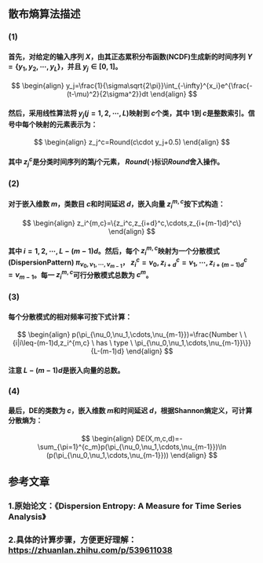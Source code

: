 ## 散布熵算法描述

### (1)

#### 首先，对给定的输入序列 $X$，由其正态累积分布函数(NCDF)生成新的时间序列 $Y =\{y_1, y_2,\cdots,y_L\}$，并且 $y_j\in[0, 1]$。

$$
	      \begin{align}
		      y_j=\frac{1}{\sigma\sqrt{2\pi}}\int_{-\infty}^{x_i}e^{\frac{-(t-\mu)^2}{2\sigma^2}}dt
	      \end{align}
$$

#### 然后，采用线性算法将 $y_j (j = 1, 2,\cdots , L)$映射到 $c$个类，其中 $1$到 $c$是整数索引。信号中每个映射的元素表示为：

$$
	      \begin{align}
		      z_j^c=Round(c\cdot y_j+0.5)
	      \end{align}
$$

#### 其中 $z_j^c$是分类时间序列的第$j$个元素， $Round(\cdot)$标识$Round$舍入操作。

### (2)

#### 对于嵌入维数 $m$，类数目 $c$和时间延迟 $d$，嵌入向量 $z_i^{m,c}$按下式构造：

$$
\begin{align}
		      z_i^{m,c}=\{z_i^c,z_{i+d}^c,\cdots,z_{i+(m-1)d}^c\}
	      \end{align}
$$

#### 其中 $i=1,2,\cdots,L-(m-1)d$。然后，每个 $z_i^{m,c}$映射为一个分散模式(DispersionPattern) $\pi_{\nu_0,\nu_1,\cdots,\nu_{m-1}}$， $z_i^c=\nu_0,z_{i+d}^c=\nu_1,\cdots,z_{i+(m-1)d}^c=\nu_{m-1}$。每一 $z_i^{m,c}$可行分散模式总数为 $c^m$。

### (3)

#### 每个分散模式的相对频率可按下式计算：

$$
	      \begin{align}
		      p(\pi_{\nu_0,\nu_1,\cdots,\nu_{m-1}})=\frac{Number \ \{i|i\leq-(m-1)d,z_i^{m,c} \ has \ type \ \pi_{\nu_0,\nu_1,\cdots,\nu_{m-1}}\}}{L-(m-1)d}
	      \end{align}
$$

#### 注意 $L-(m-1)d$是嵌入向量的总数。

### (4)

#### 最后，DE的类数为 $c$，嵌入维数 $m$和时间延迟 $d$，根据Shannon熵定义，可计算分散熵为：

$$
	      \begin{align}
		      DE(X,m,c,d)=-\sum_{\pi=1}^{c_m}p(\pi_{\nu_0,\nu_1,\cdots,\nu_{m-1}})\ln (p(\pi_{\nu_0,\nu_1,\cdots,\nu_{m-1}}))
	      \end{align}
$$

## 参考文章

### 1.原始论文：《Dispersion Entropy: A Measure for Time Series Analysis》

### 2.具体的计算步骤，方便更好理解：<https://zhuanlan.zhihu.com/p/539611038>
